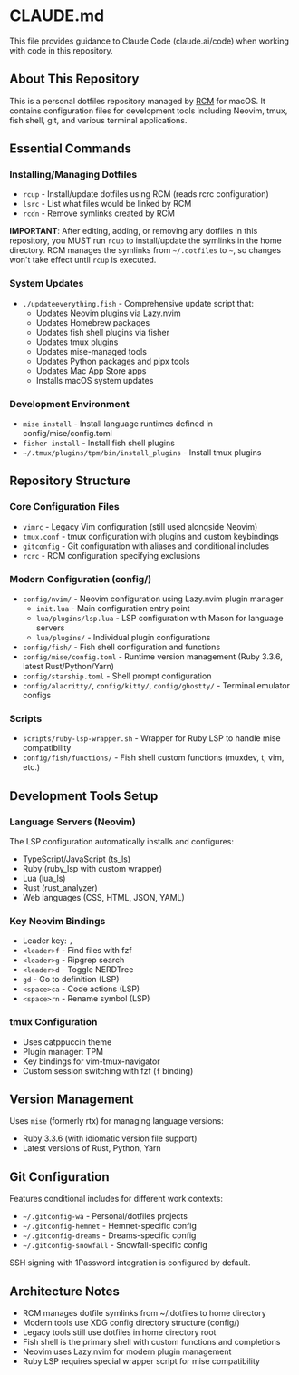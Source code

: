# CLAUDE.md

This file provides guidance to Claude Code (claude.ai/code) when working with code in this repository.

## About This Repository

This is a personal dotfiles repository managed by [RCM](https://github.com/thoughtbot/rcm) for macOS. It contains configuration files for development tools including Neovim, tmux, fish shell, git, and various terminal applications.

## Essential Commands

### Installing/Managing Dotfiles
- `rcup` - Install/update dotfiles using RCM (reads rcrc configuration)
- `lsrc` - List what files would be linked by RCM
- `rcdn` - Remove symlinks created by RCM

**IMPORTANT**: After editing, adding, or removing any dotfiles in this repository, you MUST run `rcup` to install/update the symlinks in the home directory. RCM manages the symlinks from `~/.dotfiles` to `~`, so changes won't take effect until `rcup` is executed.

### System Updates
- `./updateeverything.fish` - Comprehensive update script that:
  - Updates Neovim plugins via Lazy.nvim
  - Updates Homebrew packages
  - Updates fish shell plugins via fisher
  - Updates tmux plugins
  - Updates mise-managed tools
  - Updates Python packages and pipx tools
  - Updates Mac App Store apps
  - Installs macOS system updates

### Development Environment
- `mise install` - Install language runtimes defined in config/mise/config.toml
- `fisher install` - Install fish shell plugins
- `~/.tmux/plugins/tpm/bin/install_plugins` - Install tmux plugins

## Repository Structure

### Core Configuration Files
- `vimrc` - Legacy Vim configuration (still used alongside Neovim)
- `tmux.conf` - tmux configuration with plugins and custom keybindings
- `gitconfig` - Git configuration with aliases and conditional includes
- `rcrc` - RCM configuration specifying exclusions

### Modern Configuration (config/)
- `config/nvim/` - Neovim configuration using Lazy.nvim plugin manager
  - `init.lua` - Main configuration entry point
  - `lua/plugins/lsp.lua` - LSP configuration with Mason for language servers
  - `lua/plugins/` - Individual plugin configurations
- `config/fish/` - Fish shell configuration and functions
- `config/mise/config.toml` - Runtime version management (Ruby 3.3.6, latest Rust/Python/Yarn)
- `config/starship.toml` - Shell prompt configuration
- `config/alacritty/`, `config/kitty/`, `config/ghostty/` - Terminal emulator configs

### Scripts
- `scripts/ruby-lsp-wrapper.sh` - Wrapper for Ruby LSP to handle mise compatibility
- `config/fish/functions/` - Fish shell custom functions (muxdev, t, vim, etc.)

## Development Tools Setup

### Language Servers (Neovim)
The LSP configuration automatically installs and configures:
- TypeScript/JavaScript (ts_ls)
- Ruby (ruby_lsp with custom wrapper)
- Lua (lua_ls)
- Rust (rust_analyzer)
- Web languages (CSS, HTML, JSON, YAML)

### Key Neovim Bindings
- Leader key: `,`
- `<leader>f` - Find files with fzf
- `<leader>g` - Ripgrep search
- `<leader>d` - Toggle NERDTree
- `gd` - Go to definition (LSP)
- `<space>ca` - Code actions (LSP)
- `<space>rn` - Rename symbol (LSP)

### tmux Configuration
- Uses catppuccin theme
- Plugin manager: TPM
- Key bindings for vim-tmux-navigator
- Custom session switching with fzf (`f` binding)

## Version Management

Uses `mise` (formerly rtx) for managing language versions:
- Ruby 3.3.6 (with idiomatic version file support)
- Latest versions of Rust, Python, Yarn

## Git Configuration

Features conditional includes for different work contexts:
- `~/.gitconfig-wa` - Personal/dotfiles projects
- `~/.gitconfig-hemnet` - Hemnet-specific config
- `~/.gitconfig-dreams` - Dreams-specific config
- `~/.gitconfig-snowfall` - Snowfall-specific config

SSH signing with 1Password integration is configured by default.

## Architecture Notes

- RCM manages dotfile symlinks from ~/.dotfiles to home directory
- Modern tools use XDG config directory structure (config/)
- Legacy tools still use dotfiles in home directory root
- Fish shell is the primary shell with custom functions and completions
- Neovim uses Lazy.nvim for modern plugin management
- Ruby LSP requires special wrapper script for mise compatibility